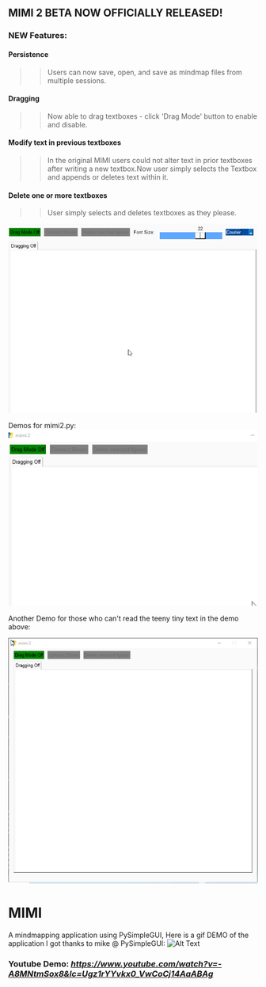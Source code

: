 
## MIMI 2 BETA NOW OFFICIALLY RELEASED! 
### NEW Features: ### 
#### Persistence #### 
>> Users can now save, open, and save as mindmap files from multiple sessions.
#### Dragging ####
>> Now able to drag textboxes - click 'Drag Mode' button to enable and disable. 
#### Modify text in previous textboxes ####
>> In the original MIMI users could not alter text in prior textboxes after writing a new textbox.Now user simply selects the Textbox and appends or deletes text within it. 
#### Delete one or more textboxes ####
>> User simply selects and deletes textboxes as they please. 


![Alt Text](https://github.com/derikvanschaik/MIMI/blob/main/mimi2ademo01.gif)

Demos for mimi2.py:
![Alt Text](https://github.com/derikvanschaik/MIMI/blob/main/mimi2demo.gif)

Another Demo for those who can't read the teeny tiny text in the demo above:

![Alt Text](https://github.com/derikvanschaik/MIMI/blob/main/mimi2demo02.gif)

# MIMI
A mindmapping application using PySimpleGUI, 
Here is a gif DEMO of the application I got thanks to mike @ PySimpleGUI:
![Alt Text](https://user-images.githubusercontent.com/46163555/121025574-4b189200-c773-11eb-9bd8-5d6d9dd165f3.gif)

### Youtube Demo: *https://www.youtube.com/watch?v=-A8MNtmSox8&lc=Ugz1rYYvkx0_VwCoCj14AaABAg*

